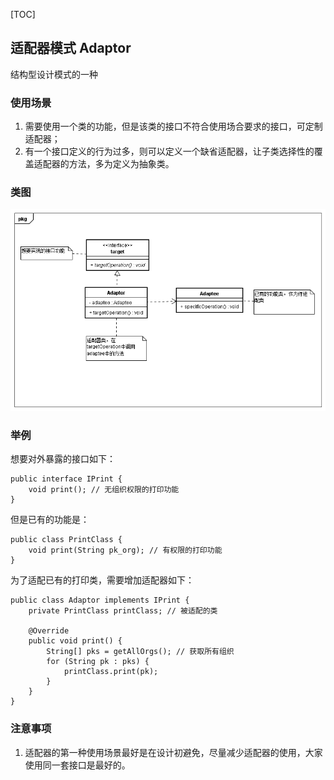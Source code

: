 [TOC]
## 适配器模式 Adaptor
结构型设计模式的一种
### 使用场景
1. 需要使用一个类的功能，但是该类的接口不符合使用场合要求的接口，可定制适配器；
2. 有一个接口定义的行为过多，则可以定义一个缺省适配器，让子类选择性的覆盖适配器的方法，多为定义为抽象类。

### 类图
![适配器模式类图](https://github.com/tengyuanjack/Blogs/blob/master/attachments/graphs/design-pattern/%E9%80%82%E9%85%8D%E5%99%A8%E6%A8%A1%E5%BC%8F.png)
### 举例
想要对外暴露的接口如下：
```
public interface IPrint {
    void print(); // 无组织权限的打印功能
}
```
但是已有的功能是：
```
public class PrintClass {
    void print(String pk_org); // 有权限的打印功能
}
```
为了适配已有的打印类，需要增加适配器如下：
```
public class Adaptor implements IPrint {
    private PrintClass printClass; // 被适配的类

    @Override
    public void print() {
        String[] pks = getAllOrgs(); // 获取所有组织
        for (String pk : pks) {
            printClass.print(pk);
        }
    }
}
```
### 注意事项
1. 适配器的第一种使用场景最好是在设计初避免，尽量减少适配器的使用，大家使用同一套接口是最好的。
